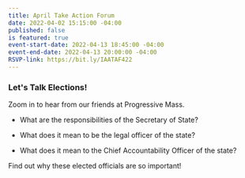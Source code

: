 ```yaml
---
title: April Take Action Forum
date: 2022-04-02 15:15:00 -04:00
published: false
is featured: true
event-start-date: 2022-04-13 18:45:00 -04:00
event-end-date: 2022-04-13 20:00:00 -04:00
RSVP-link: https://bit.ly/IAATAF422
---
```


### Let's Talk Elections!

Zoom in to hear from our friends at Progressive Mass.

* What are the responsibilities of the Secretary of State?

* What does it mean to be the legal officer of the state?

* What does it mean to the Chief Accountability Officer of the state?

Find out why these elected officials are so important!




